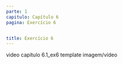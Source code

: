 ```yaml
---
parte: 1
capitulo: Capítulo 6
pagina: Exercício 6


title: Exercício 6
---
```


video capítulo 6.1_ex6
template imagem/vídeo

